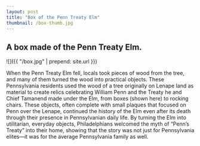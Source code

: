 ```yaml
---
layout: post
title: "Box of the Penn Treaty Elm"
thumbnail: /box-thumb.jpg
---
```


## A box made of the Penn Treaty Elm.

![]({{ "/box.jpg" | prepend: site.url }})

When the Penn Treaty Elm fell, locals took pieces of wood from the tree, and many of them turned the wood into practical objects. These Pennsylvania residents used the wood of a tree originally on Lenape land as material to create relics celebrating William Penn and the Treaty he and Chief Tamanend made under the Elm, from boxes (shown here) to rocking chairs. These objects, often complete with small plaques that focused on Penn over the Lenape, continued the history of the Elm even after its death through their presence in Pennsylvanian daily life. By turning the Elm into utilitarian, everyday objects, Philadelphians welcomed the myth of “Penn’s Treaty” into their home, showing that the story was not just for Pennsylvania elites—it was for the average Pennsylvania family as well.
